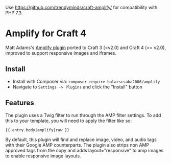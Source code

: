 Use https://github.com/trendyminds/craft-amplify/ for compatibility with PHP 7.3.
# Amplify for Craft 4

Matt Adams's [Amplify plugin](https://github.com/adamsmt/amplify) ported to Craft 3 (<v2.0) and Craft 4 (>= v2.0), improved to support responsive images and iframes.

## Install

- Install with Composer via: ``composer require balazscsaba2006/amplify``
- Navigate to `Settings -> Plugins` and click the "Install" button

## Features

The plugin uses a Twig filter to run through the AMP filter settings. To add this to your template, you will need to apply the filter like so:

```
{{ entry.body|amplify|raw }}
```
By default, this plugin will find and replace image, video, and audio tags with their Google AMP counterparts. The plugin also strips non AMP approved tags from the copy and adds layout="responsive" to amp images to enable responsive image layouts.
